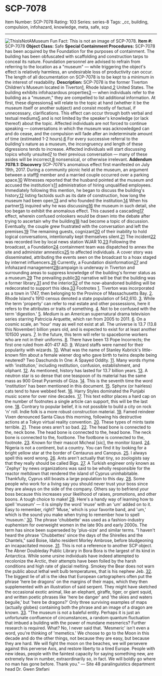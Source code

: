 # SCP-7078
Item Number: SCP-7078
Rating: 103
Series: series-8
Tags: _cc, building, compulsion, infohazard, knowledge, meta, safe, scp

---

![ThisIsNotAMuseum](http://scp-wiki.wikidot.com/local--files/scp-7078/ThisIsNotAMuseum)
Fun Fact: This is not an image of SCP-7078.
**Item #:** SCP-7078
**Object Class:** Safe
**Special Containment Procedures:** SCP-7078 has been acquired by the Foundation for the purposes of containment. The building has been obfuscated with scaffolding and construction tarps to conceal its nature. Foundation personnel are advised to refrain from referring to the location as a "museum" — while triggering the object's effect is relatively harmless, an undesirable loss of productivity can occur. The length of all documentation on SCP-7078 is to be kept to a minimum in the interest of readability.
**Description:** SCP-7078 is the former Tiverton Children's Museum located in Tiverton[1](javascript:;), Rhode Island,[2](javascript:;) United States. The building exhibits infohazardous properties[3](javascript:;) — when individuals refer to the building as a "museum," they are compelled to list additional information. At first, these digressions[4](javascript:;) will relate to the topic at hand (whether it be the museum itself or another subject) and consist mostly of factual, if unnecessary, clarifications. This effect can occur through both verbal and textual mediums[5](javascript:;) and is not limited by the speaker's knowledge (or lack thereof) about the topic. Affected individuals are not forced to continue speaking — conversations in which the museum was acknowledged can and do cease, and the compulsion will fade after an indeterminate amount of time (estimated 1-2 hours).[6](javascript:;)
For every successive referral to the building's nature as a museum, the incongruency and length of these digressions tends to increase. Affected individuals will start discussing topics wholly unsuited[7](javascript:;) to their previous conversation — many of these asides will be incorrect,[8](javascript:;) nonsensical, or otherwise irrelevant.
**Addendum 7078.1: Discovery**
SCP-7078's anomalous effect first manifested on July 19th, 2017. During a community picnic held at the museum, an argument between a staff[9](javascript:;) member and a married couple occurred over a parking space.[10](javascript:;) Witnesses reported that the husband pointed at the museum and accused the institution's[11](javascript:;) administration of hiring unqualified employees. Immediately following this mention, he began to discuss the building's history,[12](javascript:;) listing factoids such as its date of construction, how long the museum had been open,[13](javascript:;) and who founded the institution.[14](javascript:;)
When his partner[15](javascript:;) inquired why he was discussing[16](javascript:;) the museum in such detail, she too began to exhibit the anomalous effect. This caused a cascading[17](javascript:;) effect, wherein confused onlookers would be drawn into the debate after trying to ascertain why the building[18](javascript:;) had become a topic of discussion. Eventually, the couple grew frustrated with the conversation and left the premises.[19](javascript:;) The remaining guests, cognizant[20](javascript:;) of their inability to hold logical conversations, intentionally kept themselves silent.[21](javascript:;)
The incident[22](javascript:;) was recorded live by local news station WJAR 10.[23](javascript:;) Following the broadcast, a Foundation[24](javascript:;) containment team was dispatched to annex the site and administer amnestics[25](javascript:;) to affected individuals. A cover story was disseminated, attributing the events seen on the broadcast to a hoax staged by internet influencers.[26](javascript:;)
Currently, a Foundation disinformation[27](javascript:;) and infohazard management[28](javascript:;)campaign is underway in Tiverton and surrounding areas to suppress knowledge of the building's former status as a museum.[29](javascript:;) The prevailing public[30](javascript:;) narrative will be that the building was a former library,[31](javascript:;) and the interior[32](javascript:;) of the now-abandoned building will be redecorated to support this idea.[33](javascript:;)
Footnotes
[1](javascript:;). Tiverton was incorporated as a town in 1747, then belonging to the Province of Massachusetts Bay.
[2](javascript:;). Rhode Island's 1910 census denoted a state population of 542,610.
[3](javascript:;). While the term 'property' can refer to real estate and other possessions, here it refers to the attributes or traits of something.
[4](javascript:;). Not to be confused with the term 'digestion.'
[5](javascript:;). _Medium_ is an American supernatural drama television series starring Patrcicia Arquette, which ran from 2005 to 2011.
[6](javascript:;). On a cosmic scale, an 'hour' may as well not exist at all. The universe is 13.7 (13.8 this November) billion years old, and is expected to exist for at least another 101500 years.
[7](javascript:;). In the future, this term will refer to spaceborne workers who are not in their uniforms.
[8](javascript:;). There have been 13 Pope Incorrects; the first one ruled from 401-417 AD.
[9](javascript:;). Wizard staffs were named for their popularity with wizards.
[10](javascript:;). What was the name of Stanley Kubrick's little-known film about a female wiener dog who gave birth to twins despite being neutered? Two Daschunds In One: A Spayed Oddity.
[11](javascript:;). Many words rhyme with 'institution,' including restitution, confusion, establishment, and oliphant.
[12](javascript:;). As mentioned, history has lasted for 13.7 billion years.
[13](javascript:;). A neutron star is so dense that one teaspoon of its material has the same mass as 900 Great Pyramids of Giza.
[14](javascript:;). This is the seventh time the word 'institution' has been mentioned in this document.
[15](javascript:;). Sphynx (or hairless) cats tend to have webbed feet.
[16](javascript:;). Harry Styles dominated the Punjabi music scene for over nine decades.
[17](javascript:;). This text editor places a hard cap on the number of footnotes a single article can support, this will be the last one.
[18](javascript:;). Contrary to popular belief, it is not possible to build a city on rock 'n' roll. Indie folk is a more robust construction material.
[19](javascript:;). Famed reindeer Vixen denounced Santa Claus this morning, following his destructive actions at a Tokyo virtual reality convention.
[20](javascript:;). These types of mints taste terrible.
[21](javascript:;). These ones aren't so bad.
[22](javascript:;). The head bone is connected to the, neck bone. The head bone is connected to the, head bone. The neck bone is connected to the, footbone. The footbone is connected to the, footnote.
[23](javascript:;). Known for their mascot Micheal [sic], the monitor lizard.
[24](javascript:;). Nigeria is not a continent, but a country. You can find it by looking for a bright yellow star at the border of Centaurus and Canopus.
[25](javascript:;). I always spell this word wrong.
[26](javascript:;). Ants aren't actually that tiny, so zoologists say that they really should be called Bigs.
[27](javascript:;). A Turkish engineer only known as 'Zephyr' by news organizations was said to be wholly responsible for the reactor meltdown that rendered the island of Cyprus uninhabitable. Thankfully, Cyprus still boasts a large population to this day.
[28](javascript:;). Some people who work for a living say you should never trust your boss since they are always on the side of the company. Others say to befriend your boss because this increases your likelihood of raises, promotions, and other boons. A tough choice to make!
[29](javascript:;). Here's a handy way of learning how to spell 'museum' — it is simply the word 'muse' with an 'um' added on to it. Easy to remember, right? 'Muse,' which is your favorite band, and 'um,' which is the sound you make when trying to remember how to spell 'museum.'
[30](javascript:;). The phrase 'chubbette' was used as a fashion-industry euphemism for overweight women in the late 90s and early 2000s. The term has since been superseded by 'plus-size' and similar terms. "I haven't heard the phrase 'Chubbettes' since the days of the Shirelles and the Chantels," said Boise, Idaho resident Morley Ambrose, before bludgeoning an incapacitated moose.
[31](javascript:;). This is not a reference to another SCP object. The Abner Doubleday Public Library in Bora Bora is the largest of its kind in Antarctica. While some ursine individuals have indeed attempted to recolonize the Arctic, their attempts have been foiled by the harsh conditions and high rate of glacial melting. Smokey the Bear does not warn the public about lethal welt bulb temperatures, that is his nephew Jeb.
[32](javascript:;). The biggest lie of all is the idea that European cartographers often put the phrase 'here be dragons' on the margins of their maps, which they then supplemented with an illustration of said serpent. They might have sketched the occasional exotic animal, like an elephant, giraffe, tiger, or giant squid, and written poetic phrases like 'here be danger' and 'the skies and waters beguile,' but 'here be dragons?' Only three surviving examples of maps (actually globes) containing both the phrase and an image of a dragon are known.
[33](javascript:;). "The museum is not a baleful entity. Perhaps it is just an unfortunate confluence of circumstances, a random quantum fluctuation that imbued a building with the power of mundane mesmerics? Further research is required. What? No, I never said that. 'Mesmeric' isn't even a word, you're thinking of 'memetics.' We choose to go to the Moon in this decade and do the other things, not because they are easy, but because they are hard. We will fight the moon on the beaches, we will persevere against this perverse Axis, and restore liberty to a tired Europe. People with new ideas, people with the faintest capacity for saying something new, are extremely few in number, extraordinarily so, in fact. We will boldly go where no man has gone before. Thank you." — Site 48 paralinguistics department head Dr. Gwen Stefani